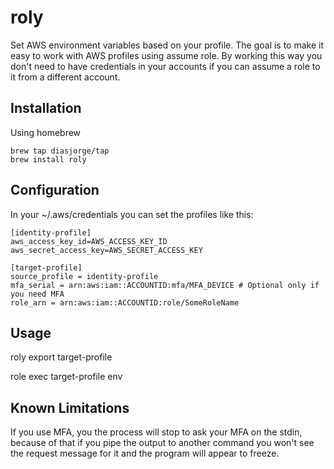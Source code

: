 # roly

Set AWS environment variables based on your profile.
The goal is to make it easy to work with AWS profiles using assume role.
By working this way you don't need to have credentials in your accounts
if you can assume a role to it from a different account.

## Installation

Using homebrew

```
brew tap diasjorge/tap
brew install roly
```

## Configuration

In your ~/.aws/credentials you can set the profiles like this:

```
[identity-profile]
aws_access_key_id=AWS_ACCESS_KEY_ID
aws_secret_access_key=AWS_SECRET_ACCESS_KEY

[target-profile]
source_profile = identity-profile
mfa_serial = arn:aws:iam::ACCOUNTID:mfa/MFA_DEVICE # Optional only if you need MFA
role_arn = arn:aws:iam::ACCOUNTID:role/SomeRoleName
```

## Usage

roly export target-profile

role exec target-profile env

## Known Limitations

If you use MFA, you the process will stop to ask your MFA on the
stdin, because of that if you pipe the output to another command you
won't see the request message for it and the program will appear to
freeze.
